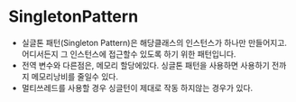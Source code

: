 # SingletonPattern

- 실글톤 패턴(Singleton Pattern)은 해당클래스의 인스턴스가 하나만 만들어지고. 어디서든지 그 인스턴스에 접근할수 있도록 하기 위한 패턴입니다.
- 전역 변수와 다른점은, 메모리 할당에있다. 싱글톤 패턴을 사용하면 사용하기 전까지 메모리낭비를 줄일수 있다.
- 멀티쓰레드를 사용할 경우 싱글턴이 제대로 작동 하지않는 경우가 있다.
